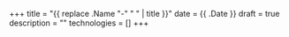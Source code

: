 +++
title = "{{ replace .Name "-" " " | title }}"
date = {{ .Date }}
draft = true
description = ""
technologies = []
+++